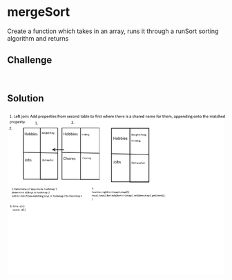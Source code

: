 # mergeSort
Create a function which takes in an array, runs it through a runSort sorting algorithm and returns 
​
## Challenge
​
## Solution
![](assets/whiteboard.png)
​
